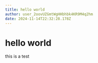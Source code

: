 ```yaml
---
title: hello world
author: user_2oovUZGmtWgHHbhbk4KR9M4q2hm
date: 2024-11-14T22:32:28.178Z
---
```


# hello world

this is a test
